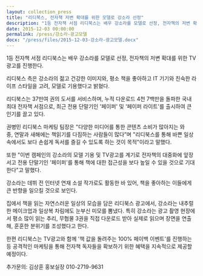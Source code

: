 ```yaml
---
layout: collection_press
title: "리디북스, 전자책 저변 확대를 위한 모델로 강소라 선정"
description: "1등 전자책 서점 리디북스는 배우 강소라를 모델로 선정, 전자책의 저변 확대를 위한 TV광고를 진행한다. 리디북스 측은 강소라의 젊고 건강한 이미지와, 평소 책을 좋아하고 IT 기기와 친숙한 라이프 스타일을 고려, 모델로 기용했다고 밝혔다."
date: 2015-12-03 00:00:00
permalink: /press/강소라-광고모델
docx: "/press/files/2015-12-03-강소라-광고모델.docx"
---
```



1등 전자책 서점 리디북스는 배우 강소라를 모델로 선정, 전자책의 저변 확대를 위한 TV광고를 진행한다. 

리디북스 측은 강소라의 젊고 건강한 이미지와, 평소 책을 좋아하고 IT 기기와 친숙한 라이프 스타일을 고려, 모델로 기용했다고 밝혔다. 

리디북스는 37만여 권의 도서를 서비스하며, 누적 다운로드 4천 7백만을 돌파한 국내 최대 전자책 서점으로, 최근 전용 단말기인 '페이퍼' 및 '페이퍼 라이트'를 출시하여 큰 인기를 끌고 있다.

권병민 리디북스 마케팅 팀장은 "다양한 미디어를 통한 콘텐츠 소비가 많아지는 와중, 연말과 새해에는 책읽기를 다짐하는 사람들이 많다”며 "리디북스를 통해 바쁜 일상 속에서도 보다 손쉽게 독서를 즐길 수 있도록 하는 것이 목적"이라고 말했다. 

또한 "이번 캠페인의 강소라의 모델 기용 및 TV광고를 계기로 전자책의 대중화에 앞장서고 전용 단말기인 '페이퍼'를 통해 책에 대한 접근성을 보다 높일 수 있을 것으로 기대한다"고 말했다. 

강소라는 데뷔 전 인터넷 연재 소설 작가로도 활동한 바 있어, 책을 좋아하는 이들에게 큰 반향을 일으킬 것으로 보인다. 

집에서 책을 읽는 자연스러운 일상의 모습을 담은 리디북스 광고에서, 강소라는 내추럴한 메이크업과 일상복 차림에도 눈부신 미모를 뽐냈다. 특히 강소라는 광고 촬영 현장에서 평소 많이 읽는 추리, 무협물 3권을 직접 다운로드 받아 실제로 읽으며 장면을 연출해, 훈훈한 분위기를 조성했다고 한다. 

한편 리디북스는 TV광고와 함께 '책 값을 돌려주는 100% 페이백 이벤트'를 진행하는 등 공격적인 마케팅을 통해 전자책 독자들을 확보하기 위한 혜택을 지속적으로 제공할 예정이다.


추가문의: 김상훈 홍보실장 010-2719-9631
